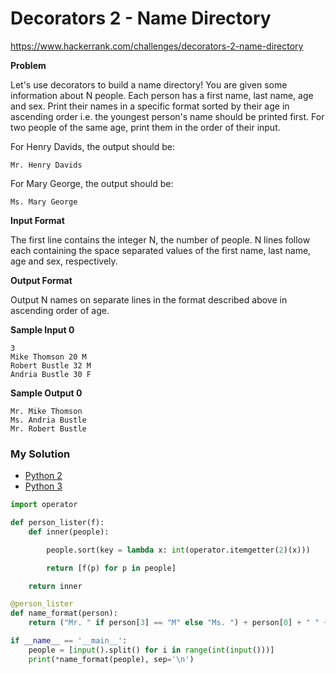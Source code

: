 # Decorators 2 - Name Directory

https://www.hackerrank.com/challenges/decorators-2-name-directory

**Problem**

Let's use decorators to build a name directory! 
You are given some information about N people. 
Each person has a first name, last name, age and sex. 
Print their names in a specific format sorted by their age in ascending order i.e. the youngest person's name should be printed first. 
For two people of the same age, print them in the order of their input.  
  
For Henry Davids, the output should be:  

```Mr. Henry Davids```

For Mary George, the output should be:

```Ms. Mary George```

**Input Format**

The first line contains the integer N, the number of people.
N lines follow each containing the space separated values of the first name, last name, age and sex, respectively.

**Output Format**

Output N names on separate lines in the format described above in ascending order of age.

**Sample Input 0**

```
3
Mike Thomson 20 M
Robert Bustle 32 M
Andria Bustle 30 F
```

**Sample Output 0**

```
Mr. Mike Thomson
Ms. Andria Bustle
Mr. Robert Bustle
```

### My Solution

- [Python 2](python2.py)
- [Python 3](python3.py)
```python
import operator

def person_lister(f):
    def inner(people):

        people.sort(key = lambda x: int(operator.itemgetter(2)(x)))

        return [f(p) for p in people]

    return inner

@person_lister
def name_format(person):
    return ("Mr. " if person[3] == "M" else "Ms. ") + person[0] + " " + person[1]

if __name__ == '__main__':
    people = [input().split() for i in range(int(input()))]
    print(*name_format(people), sep='\n')
````